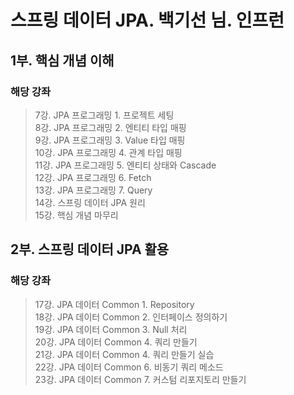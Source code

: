 # 스프링 데이터 JPA. 백기선 님. 인프런

## 1부. 핵심 개념 이해
### 해당 강좌
> 7강. JPA 프로그래밍 1. 프로젝트 세팅<br>
> 8강. JPA 프로그래밍 2. 엔티티 타입 매핑<br>
> 9강. JPA 프로그래밍 3. Value 타입 매핑<br>
> 10강. JPA 프로그래밍 4. 관계 타입 매핑<br>
> 11강. JPA 프로그래밍 5. 엔티티 상태와 Cascade<br>
> 12강. JPA 프로그래밍 6. Fetch<br>
> 13강. JPA 프로그래밍 7. Query<br>
> 14강. 스프링 데이터 JPA 원리<br>
> 15강. 핵심 개념 마무리<br>


## 2부. 스프링 데이터 JPA 활용
### 해당 강좌
> 17강. JPA 데이터 Common 1. Repository<br>
> 18강. JPA 데이터 Common 2. 인터페이스 정의하기<br>
> 19강. JPA 데이터 Common 3. Null 처리<br>
> 20강. JPA 데이터 Common 4. 쿼리 만들기<br>
> 21강. JPA 데이터 Common 4. 쿼리 만들기 실습<br>
> 22강. JPA 데이터 Common 6. 비동기 쿼리 메소드<br>
> 23강. JPA 데이터 Common 7. 커스텀 리포지토리 만들기<br>

